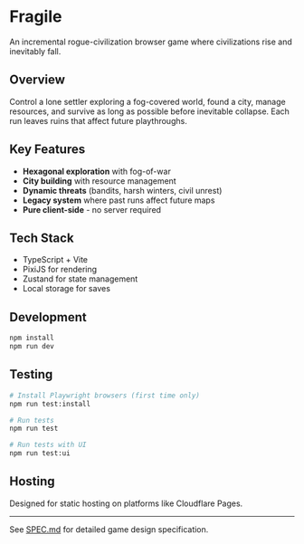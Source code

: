 # Fragile

An incremental rogue-civilization browser game where civilizations rise and inevitably fall.

## Overview

Control a lone settler exploring a fog-covered world, found a city, manage resources, and survive as long as possible before inevitable collapse. Each run leaves ruins that affect future playthroughs.

## Key Features

- **Hexagonal exploration** with fog-of-war
- **City building** with resource management
- **Dynamic threats** (bandits, harsh winters, civil unrest)
- **Legacy system** where past runs affect future maps
- **Pure client-side** - no server required

## Tech Stack

- TypeScript + Vite
- PixiJS for rendering
- Zustand for state management
- Local storage for saves

## Development

```bash
npm install
npm run dev
```

## Testing

```bash
# Install Playwright browsers (first time only)
npm run test:install

# Run tests
npm run test

# Run tests with UI
npm run test:ui
```

## Hosting

Designed for static hosting on platforms like Cloudflare Pages.

---

See [SPEC.md](./SPEC.md) for detailed game design specification.